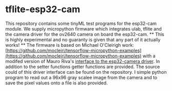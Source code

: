 # tflite-esp32-cam
This repository contains some tinyML test programs for the esp32-cam module. We supply micropython firmware which integrates ulab, tflite and the camera driver for the ov2640 camera on board the esp32-cam.
** This is highly experimental and no guaranty is given that any part of it actually works! **
The firmware is based on Michael O'Cleirigh work: [https://github.com/mocleiri/tensorflow-micropython-examples](https://github.com/mocleiri/tensorflow-micropython-examples) with a modifed version of Mauro Riva's [interface to the esp32-camera driver](https://github.com/lemariva/micropython-camera-driver). In addition to the setter functions getter functions are provided. The source could of this driver interface can be found on the repository.
I simple python program to read out a 96x96 gray scalee image from the camera and to save the pixel values onto a file is also provided.
